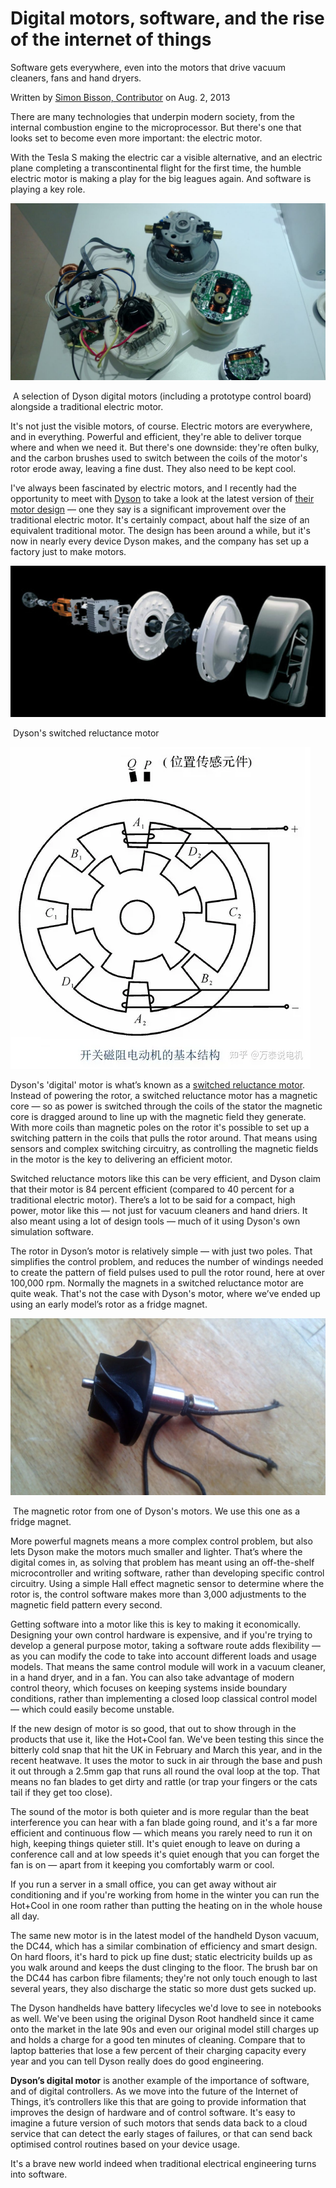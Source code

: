 # Digital motors, software, and the rise of the internet of things

Software gets everywhere, even into the motors that drive vacuum cleaners, fans and hand dryers. 

Written by [Simon Bisson, Contributor](https://www.zdnet.com/meet-the-team/simon-bisson/)  on  Aug. 2, 2013 



There are many technologies that underpin modern society, from the  internal combustion engine to the microprocessor. But there's one that  looks set to become even more important: the electric motor.

With the Tesla S making the electric car a visible alternative, and an  electric plane completing a transcontinental flight for the first time,  the humble electric motor is making a play for the big leagues again.  And software is playing a key role.

 ![WP_20130308_003](Digital_motors_software_and_the_rise_of_the_internet_of_things.assets/wp20130308003.jpg)

​        A selection of Dyson digital motors (including a prototype control board) alongside a traditional electric motor.      

It's not just the visible  motors, of course. Electric motors are everywhere, and in everything.  Powerful and efficient, they're able to deliver torque where and when we need it. But there's one downside: they're often bulky, and the carbon  brushes used to switch between the coils of the motor's rotor erode  away, leaving a fine dust. They also need to be kept cool.

I've always been fascinated by electric motors, and I recently had the opportunity to meet with [Dyson](http://www.dyson.co.uk/default.aspx) to take a look at the latest version of [their motor design](http://content.dyson.co.uk/insidedyson/?basketTotal=0.00&basketQty=0&logged=false#ddm) — one they say is a significant improvement over the traditional electric motor. It's certainly compact, about half the size of an equivalent  traditional motor. The design has been around a while, but it's now in  nearly every device Dyson makes, and the company has set up a factory  just to make motors.

 ![30-07-2013 12-28-19](Digital_motors_software_and_the_rise_of_the_internet_of_things.assets/30-07-2013-12-28-19-v2.png)

​        Dyson's switched reluctance motor  

![img](Digital_motors_software_and_the_rise_of_the_internet_of_things.assets/v2-5dc12f026772a883cdd761341c1132f9_720w.webp)    

Dyson's 'digital' motor is what’s known as a [switched reluctance motor](http://en.wikipedia.org/wiki/Switched_reluctance_motor). Instead of powering the rotor, a switched reluctance motor has a  magnetic core — so as power is switched through the coils of the stator  the magnetic core is dragged around to line up with the magnetic field  they generate. With more coils than magnetic poles on the rotor it's  possible to set up a switching pattern in the coils that pulls the rotor around. That means using sensors and complex switching circuitry, as  controlling the magnetic fields in the motor is the key to delivering an efficient motor.

Switched reluctance motors like this can be very efficient, and Dyson claim that their motor is 84 percent efficient (compared to 40 percent for a  traditional electric motor). There’s a lot to be said for a compact,  high power, motor like this — not just for vacuum cleaners and hand  driers. It also meant using a lot of design tools — much of it using  Dyson's own simulation software.

The rotor in Dyson’s motor is relatively simple — with just two poles. That simplifies the control problem, and reduces the number of windings  needed to create the pattern of field pulses used to pull the rotor  round, here at over 100,000 rpm. Normally the magnets in a switched  reluctance motor are quite weak. That's not the case with Dyson's motor, where we’ve ended up using an early model’s rotor as a fridge magnet.

 ![WP_20130730_003](Digital_motors_software_and_the_rise_of_the_internet_of_things.assets/wp20130730003.jpg)

​        The magnetic rotor from one of Dyson's motors. We use this one as a fridge magnet.      

More powerful magnets means a more complex control problem, but also lets Dyson make the motors  much smaller and lighter. That’s where the digital comes in, as solving  that problem has meant using an off-the-shelf microcontroller and  writing software, rather than developing specific control circuitry.  Using a simple Hall effect magnetic sensor to determine where the rotor  is, the control software makes more than 3,000 adjustments to the  magnetic field pattern every second.

Getting software into a motor like this is key to making it economically.  Designing your own control hardware is expensive, and if you're trying  to develop a general purpose motor, taking a software route adds  flexibility — as you can modify the code to take into account different  loads and usage models. That means the same control module will work in a vacuum cleaner, in a hand dryer, and in a fan. You can also take  advantage of modern control theory, which focuses on keeping systems  inside boundary conditions, rather than implementing a closed loop  classical control model — which could easily become unstable.

If the new design of motor is so good, that out to show through in the  products that use it, like the Hot+Cool fan. We've been testing this  since the bitterly cold snap that hit the UK in February and March this  year, and in the recent heatwave. It uses the motor to suck in air  through the base and push it out through a 2.5mm gap that runs all round the oval loop at the top. That means no fan blades to get dirty and  rattle (or trap your fingers or the cats tail if they get too close).

The sound of the motor is both quieter and is more regular than the beat  interference you can hear with a fan blade going round, and it's a far  more efficient and continuous flow — which means you rarely need to run  it on high, keeping things quieter still. It's quiet enough to leave on  during a conference call and at low speeds it's quiet enough that you  can forget the fan is on — apart from it keeping you comfortably warm or cool.

If you run a server in a small office, you can get away  without air conditioning and if you're working from home in the winter  you can run the Hot+Cool in one room rather than putting the heating on  in the whole house all day.

The same new motor is in the latest  model of the handheld Dyson vacuum, the DC44, which has a similar  combination of efficiency and smart design. On hard floors, it's hard to pick up fine dust; static electricity builds up as you walk around and  keeps the dust clinging to the floor. The brush bar on the DC44 has  carbon fibre filaments; they're not only touch enough to last several  years, they also discharge the static so more dust gets sucked up.

The Dyson handhelds have battery lifecycles we'd love to see in notebooks  as well. We've been using the original Dyson Root handheld since it came onto the market in the late 90s and even our original model still  charges up and holds a charge for a good ten minutes of cleaning.  Compare that to laptop batteries that lose a few percent of their  charging capacity every year and you can tell Dyson really does do good  engineering.

**Dyson’s digital motor** is another example of the  importance of software, and of digital controllers. As we move into the  future of the Internet of Things, it’s controllers like this that are  going to provide information that improves the design of hardware and of control software. It's easy to imagine a future version of such motors  that sends data back to a cloud service that can detect the early stages of failures, or that can send back optimised control routines based on your device  usage.

It's a brave new world indeed when traditional electrical engineering turns into software.